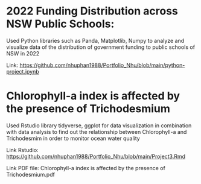 # 2022 Funding Distribution across NSW Public Schools: 
Used Python libraries such as Panda, Matplotlib, Numpy to analyze and visualize data of the distribution of government funding to public schools of NSW in 2022

Link: https://github.com/nhuphan1988/Portfolio_Nhu/blob/main/python-project.ipynb


# Chlorophyll-a index is affected by the presence of Trichodesmium
Used Rstudio library tidyverse, ggplot for data visualization in combination with data analysis to find out the relationship between Chlorophyll-a and Trichodesmim in order to monitor ocean water quality

Link Rstudio: https://github.com/nhuphan1988/Portfolio_Nhu/blob/main/Project3.Rmd

Link PDF file: Chlorophyll-a index is affected by the presence of Trichodesmium.pdf



